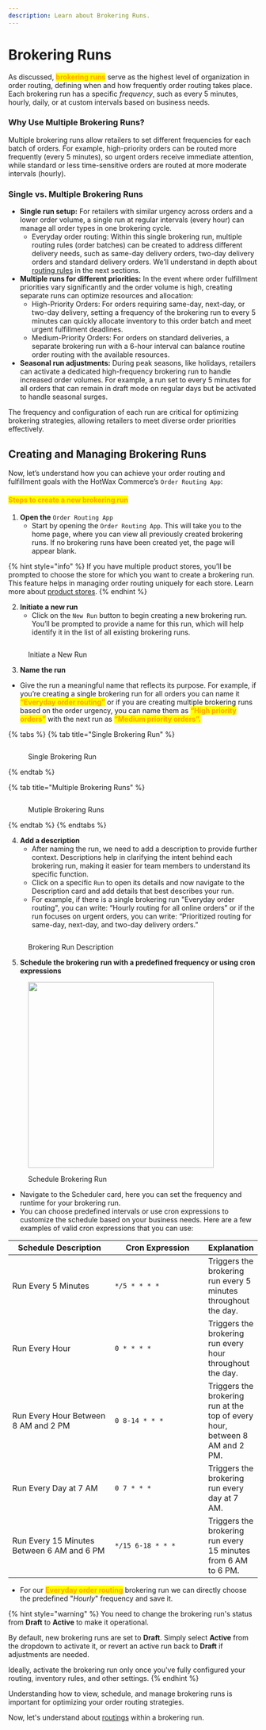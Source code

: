 ```yaml
---
description: Learn about Brokering Runs.
---
```


# Brokering Runs

As discussed, <mark style="color:orange;">**brokering runs**</mark> serve as the highest level of organization in order routing, defining when and how frequently order routing takes place. Each brokering run has a specific _frequency_, such as every 5 minutes, hourly, daily, or at custom intervals based on business needs.

### Why Use Multiple Brokering Runs?

Multiple brokering runs allow retailers to set different frequencies for each batch of orders. For example, high-priority orders can be routed more frequently (every 5 minutes), so urgent orders receive immediate attention, while standard or less time-sensitive orders are routed at more moderate intervals (hourly).

### Single vs. Multiple Brokering Runs

* **Single run setup:** For retailers with similar urgency across orders and a lower order volume, a single run at regular intervals (every hour) can manage all order types in one brokering cycle.
  * Everyday order routing: Within this single brokering run, multiple routing rules (order batches) can be created to address different delivery needs, such as same-day delivery orders, two-day delivery orders and standard delivery orders. We’ll understand in depth about [routing rules](broken-reference) in the next sections.
* **Multiple runs for different priorities:** In the event where order fulfillment priorities vary significantly and the order volume is high, creating separate runs can optimize resources and allocation:
  * High-Priority Orders: For orders requiring same-day, next-day, or two-day delivery, setting a frequency of the brokering run to every 5 minutes can quickly allocate inventory to this order batch and meet urgent fulfillment deadlines.
  * Medium-Priority Orders: For orders on standard deliveries, a separate brokering run with a 6-hour interval can balance routine order routing with the available resources.
* **Seasonal run adjustments:** During peak seasons, like holidays, retailers can activate a dedicated high-frequency brokering run to handle increased order volumes. For example, a run set to every 5 minutes for all orders that can remain in draft mode on regular days but be activated to handle seasonal surges.

The frequency and configuration of each run are critical for optimizing brokering strategies, allowing retailers to meet diverse order priorities effectively.

## Creating and Managing Brokering Runs

Now, let’s understand how you can achieve your order routing and fulfillment goals with the HotWax Commerce’s `Order Routing App`:

#### <mark style="color:orange;">Steps to create a new brokering run</mark>

1. **Open the** `Order Routing App`
   * Start by opening the `Order Routing App`. This will take you to the home page, where you can view all previously created brokering runs. If no brokering runs have been created yet, the page will appear blank.

{% hint style="info" %}
If you have multiple product stores, you’ll be prompted to choose the store for which you want to create a brokering run. This feature helps in managing order routing uniquely for each store. Learn more about [product stores](https://docs.hotwax.co/documents/system-admins/product-store/add-more-product-stores).
{% endhint %}

2. **Initiate a new run**
   * Click on the `New Run` button to begin creating a new brokering run. You’ll be prompted to provide a name for this run, which will help identify it in the list of all existing brokering runs.

<figure><img src="../../.gitbook/assets/NewBrokeringRun.png" alt=""><figcaption><p>Initiate a New Run</p></figcaption></figure>

3. **Name the run**

* Give the run a meaningful name that reflects its purpose. For example, if you’re creating a single brokering run for all orders you can name it <mark style="color:orange;">**“Everyday order routing”**</mark> or if you are creating multiple brokering runs based on the order urgency, you can name them as <mark style="color:orange;">**“High priority orders”**</mark> with the next run as <mark style="color:orange;">**“Medium priority orders”.**</mark>

{% tabs %}
{% tab title="Single Brokering Run" %}
<figure><img src="../../.gitbook/assets/SingleBrokeringRun.png" alt=""><figcaption><p>Single Brokering Run</p></figcaption></figure>
{% endtab %}

{% tab title="Multiple Brokering Runs" %}
<figure><img src="../../.gitbook/assets/MultipleBrokeringRuns.png" alt=""><figcaption><p>Mutiple Brokering Runs</p></figcaption></figure>
{% endtab %}
{% endtabs %}

4. **Add a description**
   * After naming the run, we need to add a description to provide further context. Descriptions help in clarifying the intent behind each brokering run, making it easier for team members to understand its specific function.
   * Click on a specific `Run` to open its details and now navigate to the Description card and add details that best describes your run.
   * For example, if there is a single brokering run "Everyday order routing", you can write: “Hourly routing for all online orders” or if the run focuses on urgent orders, you can write: “Prioritized routing for same-day, next-day, and two-day delivery orders.”

<figure><img src="../../.gitbook/assets/Rundetails.png" alt=""><figcaption><p>Brokering Run Description</p></figcaption></figure>

5. **Schedule the brokering run with a predefined frequency or using cron expressions**

<figure><img src="../../.gitbook/assets/schedulerun.png" alt="" width="375"><figcaption><p>Schedule Brokering Run</p></figcaption></figure>

* Navigate to the Scheduler card, here you can set the frequency and runtime for your brokering run.
* You can choose predefined intervals or use cron expressions to customize the schedule based on your business needs. Here are a few examples of valid cron expressions that you can use:

<table><thead><tr><th width="231">Schedule Description</th><th width="207">Cron Expression</th><th>Explanation</th></tr></thead><tbody><tr><td>Run Every 5 Minutes</td><td><code>*/5 * * * *</code></td><td>Triggers the brokering run every 5 minutes throughout the day.</td></tr><tr><td>Run Every Hour</td><td><code>0 * * * *</code></td><td>Triggers the brokering run every hour throughout the day.</td></tr><tr><td>Run Every Hour Between 8 AM and 2 PM</td><td><code>0 8-14 * * *</code></td><td>Triggers the brokering run at the top of every hour, between 8 AM and 2 PM.</td></tr><tr><td>Run Every Day at 7 AM</td><td><code>0 7 * * *</code></td><td>Triggers the brokering run every day at 7 AM.</td></tr><tr><td>Run Every 15 Minutes Between 6 AM and 6 PM</td><td><code>*/15 6-18 * * *</code></td><td>Triggers the brokering run every 15 minutes from 6 AM to 6 PM.</td></tr></tbody></table>

* For our <mark style="color:orange;">**Everyday order routing**</mark> brokering run we can directly choose the predefined "_Hourly_" frequency and save it.

{% hint style="warning" %}
You need to change the brokering run's status from **Draft** to **Active** to make it operational.

By default, new brokering runs are set to **Draft**. Simply select **Active** from the dropdown to activate it, or revert an active run back to **Draft** if adjustments are needed.

Ideally, activate the brokering run only once you've fully configured your routing, inventory rules, and other settings.
{% endhint %}

Understanding how to view, schedule, and manage brokering runs is important for optimizing your order routing strategies.

Now, let's understand about [routings](broken-reference) within a brokering run.
